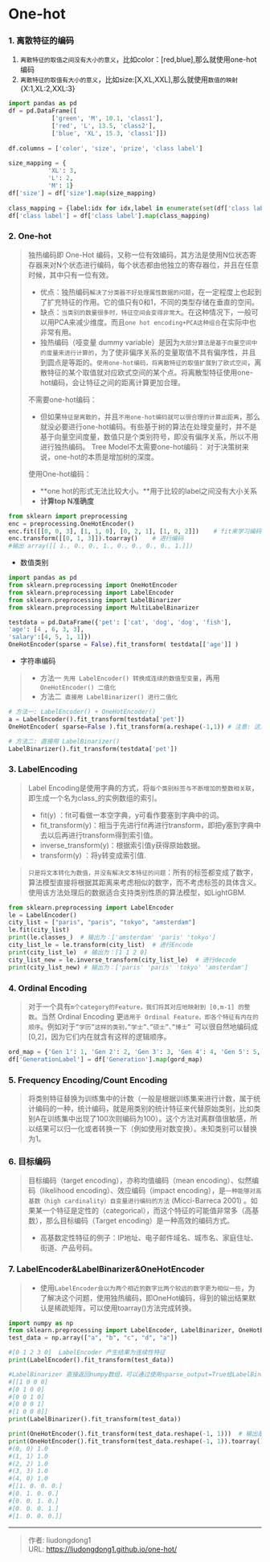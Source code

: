 # One-hot


### 1. 离散特征的编码

1. `离散特征的取值之间没有大小的意义`，比如color：[red,blue],那么就使用one-hot编码
2. `离散特征的取值有大小的意义`，比如size:[X,XL,XXL],那么就使用`数值的映射`{X:1,XL:2,XXL:3}

```python
import pandas as pd
df = pd.DataFrame([
            ['green', 'M', 10.1, 'class1'], 
            ['red', 'L', 13.5, 'class2'], 
            ['blue', 'XL', 15.3, 'class1']])
 
df.columns = ['color', 'size', 'prize', 'class label']
 
size_mapping = {
           'XL': 3,
           'L': 2,
           'M': 1}
df['size'] = df['size'].map(size_mapping)
 
class_mapping = {label:idx for idx,label in enumerate(set(df['class label']))}
df['class label'] = df['class label'].map(class_mapping)
```

### 2. One-hot

> 独热编码即 One-Hot 编码，又称一位有效编码，其方法是使用N位状态寄存器来对N个状态进行编码，每个状态都由他独立的寄存器位，并且在任意时候，其中只有一位有效。
>
> - 优点：独热编码`解决了分类器不好处理属性数据的问题`，在一定程度上也起到了扩充特征的作用。它的值只有0和1，不同的类型存储在垂直的空间。
> - 缺点：`当类别的数量很多时，特征空间会变得非常大`。在这种情况下，一般可以用PCA来减少维度。而且`one hot encoding+PCA这种组合`在实际中也非常有用。
> - 独热编码（哑变量 dummy variable）是因为`大部分算法是基于向量空间中的度量来进行计算的`，为了使非偏序关系的变量取值不具有偏序性，并且到圆点是等距的。`使用one-hot编码，将离散特征的取值扩展到了欧式空间`，离散特征的某个取值就对应欧式空间的某个点。将离散型特征使用one-hot编码，会让特征之间的距离计算更加合理。
>
> 不需要one-hot编码：
>
> - 但如果`特征是离散的`，并且`不用one-hot编码就可以很合理的计算出距离`，那么就没必要进行one-hot编码。有些基于树的算法在处理变量时，并不是基于向量空间度量，数值只是个类别符号，即没有偏序关系，所以不用进行独热编码。 Tree Model不太需要one-hot编码： 对于决策树来说，one-hot的本质是增加树的深度。
>
> 使用One-hot编码：
>
> - **one hot的形式无法比较大小。**用于比较的label之间没有大小关系
> - **计算top N准确度**

```python
from sklearn import preprocessing
enc = preprocessing.OneHotEncoder()
enc.fit([[0, 0, 3], [1, 1, 0], [0, 2, 1], [1, 0, 2]])    # fit来学习编码 数据矩阵是4*3，即4个数据，3个特征维度， 每一个特征维度都单独进行onehot编码
enc.transform([[0, 1, 3]]).toarray()    # 进行编码
#输出 array([[ 1., 0., 0., 1., 0., 0., 0., 0., 1.]])
```

- 数值类别

```python
import pandas as pd
from sklearn.preprocessing import OneHotEncoder
from sklearn.preprocessing import LabelEncoder
from sklearn.preprocessing import LabelBinarizer
from sklearn.preprocessing import MultiLabelBinarizer

testdata = pd.DataFrame({'pet': ['cat', 'dog', 'dog', 'fish'],                         
'age': [4 , 6, 3, 3],                         
'salary':[4, 5, 1, 1]})
OneHotEncoder(sparse = False).fit_transform( testdata[['age']] )
```

- 字符串编码

> - 方法一 `先用 LabelEncoder() 转换成连续的数值型变量`，再用 `OneHotEncoder() 二值化`
> - 方法二` 直接用 LabelBinarizer() 进行二值化`

```python
# 方法一: LabelEncoder() + OneHotEncoder()
a = LabelEncoder().fit_transform(testdata['pet'])
OneHotEncoder( sparse=False ).fit_transform(a.reshape(-1,1)) # 注意: 这里把 a 用 reshape 转换成 2-D array

# 方法二: 直接用 LabelBinarizer()
LabelBinarizer().fit_transform(testdata['pet'])
```

### 3. LabelEncoding

> Label Encoding是使用字典的方式，将`每个类别标签与不断增加的整数相关联`，即生成一个名为class_的实例数组的索引。
>
> - fit(y) ：fit可看做一本空字典，y可看作要塞到字典中的词。
> - fit_transform(y)：相当于先进行fit再进行transform，即把y塞到字典中去以后再进行transform得到索引值。
> - inverse_transform(y)：根据索引值y获得原始数据。
> - transform(y) ：将y转变成索引值.

> `只是将文本转化为数值，并没有解决文本特征的问题`：所有的标签都变成了数字，算法模型直接将根据其距离来考虑相似的数字，而不考虑标签的具体含义。使用该方法处理后的数据适合支持类别性质的算法模型，如LightGBM.

```python
from sklearn.preprocessing import LabelEncoder
le = LabelEncoder()
city_list = ["paris", "paris", "tokyo", "amsterdam"]
le.fit(city_list)
print(le.classes_)  # 输出为：['amsterdam' 'paris' 'tokyo']
city_list_le = le.transform(city_list)  # 进行Encode
print(city_list_le)  # 输出为：[1 1 2 0]
city_list_new = le.inverse_transform(city_list_le)  # 进行decode
print(city_list_new) # 输出为：['paris' 'paris' 'tokyo' 'amsterdam']
```

### 4. Ordinal Encoding

> 对于一个具有`m个category的Feature，我们将其对应地映射到 [0,m-1] 的整数`。当然 Ordinal Encoding 更`适用于 Ordinal Feature，即各个特征有内在的顺序`。例如对于`”学历”这样的类别，”学士”、”硕士”、”博士” `可以很自然地编码成 [0,2]，因为它们内在就含有这样的逻辑顺序。

```python
ord_map = {'Gen 1': 1, 'Gen 2': 2, 'Gen 3': 3, 'Gen 4': 4, 'Gen 5': 5, 'Gen 6': 6}
df['GenerationLabel'] = df['Generation'].map(gord_map)
```

### 5. Frequency Encoding/Count Encoding

> 将类别特征替换为训练集中的计数（一般是根据训练集来进行计数，属于统计编码的一种，统计编码，就是用类别的统计特征来代替原始类别，比如类别A在训练集中出现了100次则编码为100）。这个方法对离群值很敏感，所以结果可以归一化或者转换一下（例如使用对数变换）。未知类别可以替换为1。

### 6. 目标编码

> 目标编码（target encoding），亦称均值编码（mean encoding）、似然编码（likelihood encoding）、效应编码（impact encoding），是`一种能够对高基数（high cardinality）自变量进行编码的方法` (Micci-Barreca 2001) 。如果某一个特征是定性的（categorical），而这个特征的可能值非常多（高基数），那么目标编码（Target encoding）是一种高效的编码方式。
>
> - 高基数定性特征的例子：IP地址、电子邮件域名、城市名、家庭住址、街道、产品号码。

### 7. LabelEncoder&LabelBinarizer&OneHotEncoder

> - 使用`LabelEncoder会以为两个相近的数字比两个较远的数字更为相似一些`，为了解决这个问题，使用独热编码，即OneHot编码，得到的输出结果默认是稀疏矩阵，可以使用toarray()方法完成转换。

```python
import numpy as np
from sklearn.preprocessing import LabelEncoder, LabelBinarizer, OneHotEncoder
test_data = np.array(["a", "b", "c", "d", "a"])

#[0 1 2 3 0]  LabelEncoder 产生结果为连续性特征
print(LabelEncoder().fit_transform(test_data))

#LabelBinarizer 直接返回numpy数组，可以通过使用sparse_output=True给LabelBinarizer构造函数，可以得到稀疏矩阵。
#[[1 0 0 0]
#[0 1 0 0]
#[0 0 1 0]
#[0 0 0 1]
#[1 0 0 0]]
print(LabelBinarizer().fit_transform(test_data))

print(OneHotEncoder().fit_transform(test_data.reshape(-1, 1)))  # 输出是一个SciPy稀疏矩阵
print(OneHotEncoder().fit_transform(test_data.reshape(-1, 1)).toarray())    # 转换成一个密集的NumPy数组 结果如下
#(0, 0) 1.0
#(1, 1) 1.0
#(2, 2) 1.0
#(3, 3) 1.0
#(4, 0) 1.0
#[[1. 0. 0. 0.]
#[0. 1. 0. 0.]
#[0. 0. 1. 0.]
#[0. 0. 0. 1.]
#[1. 0. 0. 0.]]
```



---

> 作者: liudongdong1  
> URL: https://liudongdong1.github.io/one-hot/  

